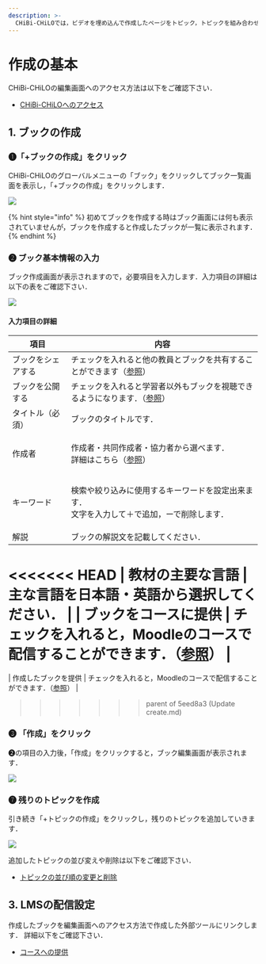 ```yaml
---
description: >-
  CHiBi-CHiLOでは，ビデオを埋め込んで作成したページをトピック，トピックを組み合わせてまとめたページをブックと呼びます．ここでは，まずブックを作成し，ブックからトピックを追加していく方法を説明します．
---
```


# 作成の基本

CHiBi-CHiLOの編集画面へのアクセス方法は以下をご確認下さい．

* [CHiBi-CHiLOへのアクセス](start/access.md)

## 1. ブックの作成

### ❶「+ブックの作成」をクリック

CHiBi-CHiLOのグローバルメニューの「ブック」をクリックしてブック一覧画面を表示し，「+ブックの作成」をクリックします．

![](<../../.gitbook/assets/image (58).png>)

{% hint style="info" %}
初めてブックを作成する時はブック画面には何も表示されていませんが，ブックを作成すると作成したブックが一覧に表示されます．
{% endhint %}

### ❷ ブック基本情報の入力

ブック作成画面が表示されますので，必要項目を入力します．入力項目の詳細は以下の表をご確認下さい．

![](<../../.gitbook/assets/image (476).png>)

#### 入力項目の詳細

| 項目         | 内容                                                                    |
| ---------- | --------------------------------------------------------------------- |
| ブックをシェアする        |チェックを入れると他の教員とブックを共有することができます（[参照](share.md)）                  |
| ブックを公開する        |チェックを入れると学習者以外もブックを視聴できるようになります．（[参照](release.md)）                  |
| タイトル（必須）   | ブックのタイトルです．                                                           |
| 作成者        | <p>作成者・共同作成者・協力者から選べます．<br>詳細はこちら（[参照](/operation/book/creator.md)） |
| キーワード      | <p>検索や絞り込みに使用するキーワードを設定出来ます．<br>文字を入力して＋で追加，ーで削除します．</p>              |
| 解説         | ブックの解説文を記載してください．                                                     |
<<<<<<< HEAD
| 教材の主要な言語   | 主な言語を日本語・英語から選択してください．                                                |
| ブックをコースに提供 | チェックを入れると，Moodleのコースで配信することができます．（[参照](offer.md)）              |
=======
| 作成したブックを提供 | チェックを入れると，Moodleのコースで配信することができます．（[参照](offer.md)）              |
>>>>>>> parent of 5eed8a3 (Update create.md)

### ❸ 「作成」をクリック

❷の項目の入力後，「作成」をクリックすると，ブック編集画面が表示されます．

![](<../../.gitbook/assets/image (174).png>)

### ❼ 残りのトピックを作成

引き続き「+トピックの作成」をクリックし，残りのトピックを追加していきます．

![](<../../.gitbook/assets/image (118).png>)

追加したトピックの並び変えや削除は以下をご確認下さい．

* [トピックの並び順の変更と削除](operation/book/topic\_management/topic-order.md)

## 3. LMSの配信設定

作成したブックを編集画面へのアクセス方法で作成した外部ツールにリンクします． 詳細以下をご確認下さい．

* [コースへの提供](operation/book/offer.md)
